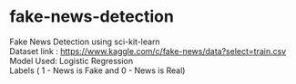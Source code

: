 # fake-news-detection
Fake News Detection using sci-kit-learn <br>
Dataset link : https://www.kaggle.com/c/fake-news/data?select=train.csv <br>
Model Used: Logistic Regression <br>
Labels ( 1 - News is Fake and 0 - News is Real) <br>
